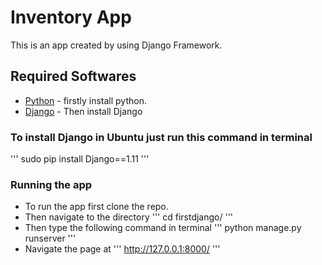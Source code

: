 # Inventory App
This is an app created by using Django Framework.

## Required Softwares
* [Python](https://www.python.org/downloads/) - firstly install python. 
* [Django](https://www.djangoproject.com/download/) - Then install Django 

### To install Django in Ubuntu just run this command in terminal
'''
sudo pip install Django==1.11
'''

### Running the app
* To run the app first clone the repo.
* Then navigate to the directory
'''
cd firstdjango/
'''
* Then type the following command in terminal
'''
python manage.py runserver
'''
* Navigate the page at
'''
http://127.0.0.1:8000/
'''
